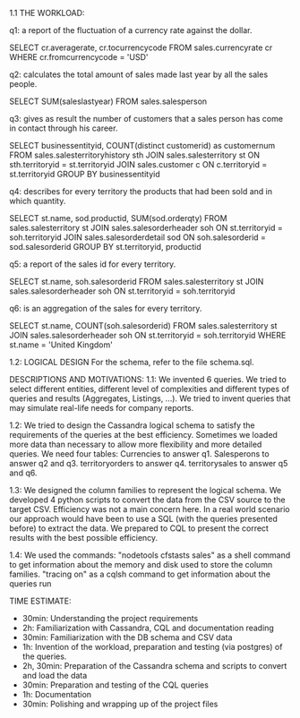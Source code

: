 1.1 THE WORKLOAD:

q1: a report of the fluctuation of a currency rate against the dollar.

  SELECT	cr.averagerate,
    cr.tocurrencycode
  FROM	sales.currencyrate cr
  WHERE	cr.fromcurrencycode = 'USD'
  
  
q2: calculates the total amount of sales made last year by all the sales people.

  SELECT	SUM(saleslastyear)
  FROM	sales.salesperson

  
q3: gives as result the number of customers that a sales person has come in contact through his career.

  SELECT	businessentityid,
    COUNT(distinct customerid) as customernum
  FROM	sales.salesterritoryhistory sth
  JOIN	sales.salesterritory st
  ON	sth.territoryid = st.territoryid
  JOIN	sales.customer c
  ON	c.territoryid = st.territoryid
  GROUP BY businessentityid
  
  
q4: describes for every territory the products that had been sold and in which quantity.

  SELECT	st.name,
    sod.productid,
    SUM(sod.orderqty)
  FROM	sales.salesterritory st
  JOIN	sales.salesorderheader soh
  ON	st.territoryid = soh.territoryid
  JOIN	sales.salesorderdetail sod
  ON	soh.salesorderid = sod.salesorderid
  GROUP BY st.territoryid, productid
  
  
q5: a report of the sales id for every territory.

  SELECT	st.name,
    soh.salesorderid
  FROM	sales.salesterritory st
  JOIN	sales.salesorderheader soh
  ON	st.territoryid = soh.territoryid
  
  
q6: is an aggregation of the sales for every territory.

  SELECT	st.name,
    COUNT(soh.salesorderid)
  FROM	sales.salesterritory st
  JOIN	sales.salesorderheader soh
  ON	st.territoryid = soh.territoryid
  WHERE st.name = 'United Kingdom'

  

1.2: LOGICAL DESIGN
For the schema, refer to the file schema.sql.


DESCRIPTIONS AND MOTIVATIONS:
1.1: We invented 6 queries. We tried to select different entities, different level of complexities and different types of queries and results (Aggregates, Listings, ...). We tried to invent queries that may simulate real-life needs for company reports.


1.2: We tried to design the Cassandra logical schema to satisfy the requirements of the queries at the best efficiency. Sometimes we loaded more data than necessary to allow more flexibility and more detailed queries.
We need four tables: 
Currencies to answer q1. 
Salesperons to answer q2 and q3.
territoryorders to answer q4.
territorysales to answer q5 and q6.

1.3: We designed the column families to represent the logical schema.  We developed 4 python scripts to convert the data from the CSV source to the target CSV. Efficiency was not a main concern here. In a real world scenario our approach would have been to use a SQL (with the queries presented before) to extract the data. We prepared to CQL to present the correct results with the best possible efficiency.

1.4: We used the commands:
"nodetools cfstasts sales" as a shell command to get information about the memory and disk used to store the column families.
"tracing on" as a cqlsh command to get information about the queries run


TIME ESTIMATE:

- 30min: Understanding the project requirements
- 2h: Familiarization with Cassandra, CQL and documentation reading
- 30min: Familiarization with the DB schema and CSV data
- 1h: Invention of the workload, preparation and testing (via postgres) of the queries.
- 2h, 30min: Preparation of the Cassandra schema and scripts to convert and load the data
- 30min: Preparation and testing of the CQL queries
- 1h: Documentation
- 30min: Polishing and wrapping up of the project files